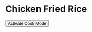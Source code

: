 # Chicken Fried Rice
<button id="cookMode" type="button">Activate Cook Mode</button>
<script>
	const cookMode = document.getElementById('cookMode');
	let wakeLock = null;

	async function toggleCookMode() {
		if (!wakeLock)
		{
			try
			{
				// Request Wake Lock
				wakeLock = await navigator.wakeLock.request('screen');
				cookMode.textContent = 'Deactivate Cook Mode';
			}
			catch (err)
			{
				console.error(`Wake Lock failed: ${err.name}, ${err.message}`);
			}
		}
		else
		{
			// Release Wake Lock
			wakeLock.release();
			wakeLock = null;
			cookMode.textContent = 'Activate Cook Mode';
		}
	}

	if (window.location.href.includes("recipes"))
	{
		cookMode.addEventListener('click', toggleCookMode);
	} 
	else
	{
		cookMode.style.display = "none";
	}
</script>
